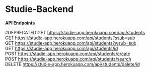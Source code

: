# Studie-Backend


**API Endpoints**

#DEPRECATED
GET https://studie-app.herokuapp.com/api/students <br/>
GET https://studie-app.herokuapp.com/api/students?ssub=sub <br/>
GET https://studie-app.herokuapp.com/api/students?wsub=sub <br/>
GET https://studie-app.herokuapp.com/api/students/id <br/>
POST  https://studie-app.herokuapp.com/api/students/create <br/>
POST  https://studie-app.herokuapp.com/api/students/search <br/>
DELETE https://studie-app.herokuapp.com/api/students/delete/id <br/>
